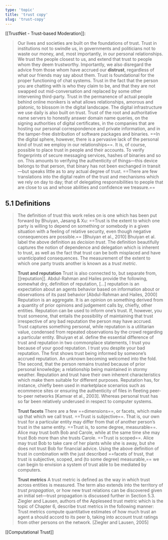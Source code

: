 ```yaml
---
type: 'topic'
title: 'trust copy'
slug: 'trust-copy'
---
```


[[TrustNet - Trust-based Moderation]]:
>Our lives and societies are built on the foundations of trust. Trust in institutions not to swindle us, in governments and politicians not to waste our money, and, most importantly, in our personal relationships. We trust the people closest to us, and extend that trust to people whom they deem trustworthy. Importantly, we also disregard the advice from those whom have accrued our **distrust**, regardless of what our friends may say about them. Trust is foundational for the proper functioning of chat systems. Trust in the fact that the person you are chatting with is who they claim to be, and that they are not swapped out mid-conversation and replaced by some other intervening third-party. Trust in the permanence of actual people behind online monikers is what allows relationships, amorous and platonic, to blossom in the digital landscape. The digital infrastructure we use daily is also built on trust. Trust of the root and authoritative name servers to honestly answer domain name queries, on the signing authorities of digital certificates, in the companies that are hosting our personal correspondence and private information, and in the tamper-free distribution of software packages and binaries. ==In the digital sphere, however, there is a pervasive lack of the personal kind of trust we employ in our relationships==. It is, of course, possible to place trust in people and their accounts. To verify fingerprints of secure messaging services, hashes of binaries and so on. This amounts to verifying the authenticity of things—this device belongs to that person, that binary has not been exchanged in transit—but speaks little as to any actual degree of trust. ==There are few translations into the digital realm of the trust and mechanisms which we rely on day to day; that of delegating responsibilities to people that are close to us and whose abilities and confidence we treasure.==

## 5.1 Definitions
>The definition of trust this work relies on is one which has been put forward by Bhuiyan, Jøsang & Xu: 
>	==Trust is the extent to which one party is willing to depend on something or somebody in a given situation with a feeling of relative security, even though negative consequences are possible.== \[Bhuiyan et al., 2010] 
>Bhuiyan et al. label the above definition as *decision trust*. The definition beautifully captures the notion of dependence and delegation which is inherent to trust, as well as the fact that trust can be both misplaced and have unanticipated consequences. The measurement of the extent to which one party trusts another is known as a *trust metric*. 
>
>**Trust and reputation** 
>Trust is also connected to, but separate from, [[reputation]]. Abdul-Rahman and Hailes provide the following, somewhat dry, definition of reputation, 
>	\[...] reputation is an expectation about an agents behavior based on information about or observations of its past behavior \[Abdul-Rahman and Hailes, 2000] 
>Reputation is an aggregate. It is an opinion on something derived from a quantity of prior opinions and judgement calls by, chiefly, other entities. Reputation can be used to inform one’s trust. If, however, you trust someone, that entails the possibility of maintaining that trust irrespective of any bad reputation the person may have accrued. Trust captures something personal, while reputation is a utilitarian value, condensed from repeated observations by the crowd regarding a particular entity. Bhuiyan et al. define the essential difference of trust and reputation in two commonplace statements, 
>	I trust you because of your good reputation. 
>	I trust you despite your bad reputation. 
>The first shows trust being informed by someone’s accrued reputation. An unknown becoming welcomed into the fold. The second, that the person remains trusted because of prior personal knowledge; a relationship being maintained in stormy weather. Reputation and trust have their own inherent characteristics which make them suitable for different purposes. Reputation has, for instance, chiefly been used in marketplace scenarios such as ecommerce sites or ensuring the authenticity of files in fleeting peer-to-peer networks \[Kamvar et al., 2003]. Whereas personal trust has so far been relatively underused in respect to computer systems.
>
>**Trust facets** 
>There are a few ==dimensions==, or facets, which make up that which we call trust. ==Trust is subjective==. That is, our own trust for a particular entity may differ from that of another person’s trust in the same entity. ==Trust is, to some degree, measurable==. Alice may trust both Bob and Carole, while at the same time she may trust Bob more than she trusts Carole. ==Trust is scoped==. Alice may trust Bob to take care of her plants while she is away, but she does not trust Bob for financial advice. Using the above definition of trust in combination with the just described ==facets of trust, that trust is subjective, scoped, and (to some degree) measurable,== we can begin to envision a system of trust able to be mediated by computers. 
>
>**Trust metrics** 
>A trust metric is defined as the way in which trust across entities is measured. The term also extends into the territory of *trust propagation*, or how new trust relations can be discovered given an initial set—trust propagation is discussed further in Section 5.3. Ziegler and Lausen, authors of the Appleseed trust metric which is the topic of Chapter 6, describe trust metrics in the following manner: 
>	Trust metrics compute quantitative estimates of how much trust an agent a should accord to its peer b, taking into account trust ratings from other persons on the network. \[Ziegler and Lausen, 2005]

[[Computational Trust]]